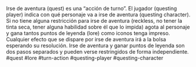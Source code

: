 Irse de aventura (quest) es una “acción de turno”. El jugador (questing player) indica con qué personaje va a irse de aventura (questing character). Si no tiene alguna restricción para irse de aventura (reckless, no tener la tinta seca, tener alguna habilidad sobre él que lo impida) agota al personaje y gana tantos puntos de leyenda (lore) como iconos tenga impreso. Cualquier efecto que se dispare por irse de aventura irá a la bolsa esperando su resolución. Irse de aventura y ganar puntos de leyenda son dos pasos separados y pueden verse restringidos de forma independiente.
#quest #lore #turn-action #questing-player #questing-character
